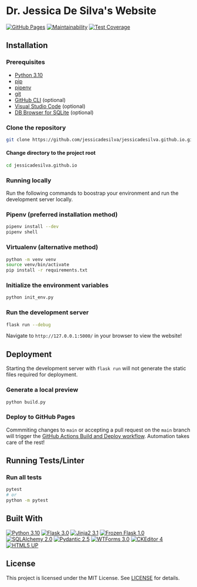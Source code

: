 # Dr. Jessica De Silva's Website
[![GitHub Pages](https://img.shields.io/badge/GitHub%20Pages-jessicadesilva.github.io-informational?logo=github)](https://jessicadesilva.github.io/)
[![Maintainability](https://api.codeclimate.com/v1/badges/d6e4c8b1388dfda34fa0/maintainability)](https://codeclimate.com/github/4N0NYM0U5MY7H/jessicadesilva.github.io/maintainability)
[![Test Coverage](https://api.codeclimate.com/v1/badges/d6e4c8b1388dfda34fa0/test_coverage)](https://codeclimate.com/github/4N0NYM0U5MY7H/jessicadesilva.github.io/test_coverage)


## Installation
### Prerequisites
- [Python 3.10](https://www.python.org/downloads/release/python-3109/)
- [pip](https://pip.pypa.io/en/stable/installation/)
- [pipenv](https://pypi.org/project/pipenv/)
- [git](https://git-scm.com/downloads)
- [GitHub CLI](https://cli.github.com/) (optional)
- [Visual Studio Code](https://code.visualstudio.com/) (optional)
- [DB Browser for SQLite](https://sqlitebrowser.org/) (optional)

### Clone the repository
```sh
git clone https://github.com/jessicadesilva/jessicadesilva.github.io.git
```
#### Change directory to the project root
```sh
cd jessicadesilva.github.io
```
### Running locally
Run the following commands to boostrap your environment and run the development server locally.
### Pipenv (preferred installation method)
```sh
pipenv install --dev
pipenv shell
```
### Virtualenv (alternative method)
```sh
python -m venv venv
source venv/bin/activate
pip install -r requirements.txt
```
### Initialize the environment variables
```sh
python init_env.py
```
### Run the development server
```sh
flask run --debug
```
Navigate to `http://127.0.0.1:5000/` in your browser to view the website!

## Deployment
Starting the development server with `flask run` will not generate the static files required for deployment.
### Generate a local preview
```sh
python build.py
```
### Deploy to GitHub Pages
Commmiting changes to `main` or accepting a pull request on the `main` branch will trigger the [GitHub Actions Build and Deploy workflow](.github/workflows/main.yml). Automation takes care of the rest!

## Running Tests/Linter
### Run all tests
```sh
pytest
# or
python -m pytest
```

## Built With
[![Python 3.10](https://img.shields.io/badge/Python-3.10-informational?logo=python&logoColor=fff)](https://www.python.org/downloads/release/python-3109/)
[![Flask 3.0](https://img.shields.io/badge/Flask-3.0-informational?logo=flask)](https://flask.palletsprojects.com/en/3.0.x/)
[![Jinja2 3.1](https://img.shields.io/badge/Jinja2-3.1-informational?logo=jinja)](https://jinja.palletsprojects.com/en/3.1.x/)
[![Frozen Flask 1.0](https://img.shields.io/badge/Frozen_Flask-1.0-informational?logo=flask)](https://frozen-flask.readthedocs.io/en/latest/)
[![SQLAlchemy 2.0](https://img.shields.io/badge/SQLAlchemy-2.0-informational?logo=sqlalchemy)](https://docs.sqlalchemy.org/en/20/)
[![Pydantic 2.5](https://img.shields.io/badge/Pydantic-2.5-informational?logo=pydantic)](https://docs.pydantic.dev/2.5/)
[![WTForms 3.0](https://img.shields.io/badge/%23%3F%21_WTForms-3.0-informational)](https://wtforms.readthedocs.io/en/3.0.x/)
[![CKEditor 4](https://img.shields.io/badge/CKEditor-4-informational?logo=ckeditor4&logoColor=fff)](https://ckeditor.com/docs/ckeditor4/latest/index.html)
[![HTML5 UP](https://img.shields.io/badge/HTML5_UP-Editorial-informational?logo=html5&logoColor=fff)](https://html5up.net/editorial)

## License
This project is licensed under the MIT License. See [LICENSE](LICENSE) for details.
